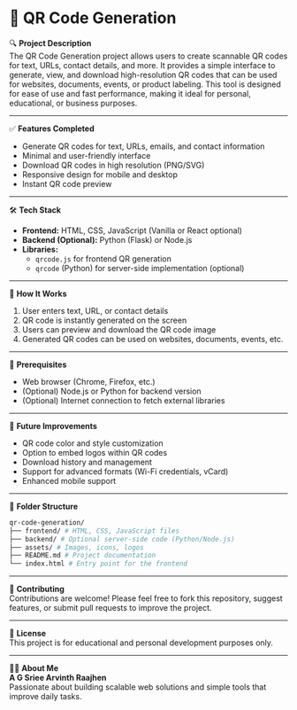 # 🔲 QR Code Generation

🔍 **Project Description**  
The QR Code Generation project allows users to create scannable QR codes for text, URLs, contact details, and more. It provides a simple interface to generate, view, and download high-resolution QR codes that can be used for websites, documents, events, or product labeling. This tool is designed for ease of use and fast performance, making it ideal for personal, educational, or business purposes.

---

✅ **Features Completed**
- Generate QR codes for text, URLs, emails, and contact information
- Minimal and user-friendly interface
- Download QR codes in high resolution (PNG/SVG)
- Responsive design for mobile and desktop
- Instant QR code preview

---

🛠️ **Tech Stack**
- **Frontend:** HTML, CSS, JavaScript (Vanilla or React optional)
- **Backend (Optional):** Python (Flask) or Node.js
- **Libraries:** 
  - `qrcode.js` for frontend QR generation  
  - `qrcode` (Python) for server-side implementation (optional)

---

🚀 **How It Works**
1. User enters text, URL, or contact details
2. QR code is instantly generated on the screen
3. Users can preview and download the QR code image
4. Generated QR codes can be used on websites, documents, events, etc.

---

📌 **Prerequisites**
- Web browser (Chrome, Firefox, etc.)
- (Optional) Node.js or Python for backend version
- (Optional) Internet connection to fetch external libraries

---

📝 **Future Improvements**
- QR code color and style customization
- Option to embed logos within QR codes
- Download history and management
- Support for advanced formats (Wi-Fi credentials, vCard)
- Enhanced mobile support

---

📂 **Folder Structure**

```bash
qr-code-generation/
├── frontend/ # HTML, CSS, JavaScript files
├── backend/ # Optional server-side code (Python/Node.js)
├── assets/ # Images, icons, logos
├── README.md # Project documentation
└── index.html # Entry point for the frontend

```
---

🤝 **Contributing**  
Contributions are welcome! Please feel free to fork this repository, suggest features, or submit pull requests to improve the project.

---

📄 **License**  
This project is for educational and personal development purposes only.

---

🙋‍♂️ **About Me**  
**A G Sriee Arvinth Raajhen**   
Passionate about building scalable web solutions and simple tools that improve daily tasks.
